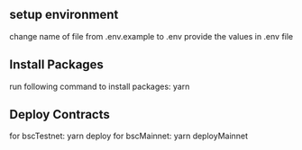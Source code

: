 ## setup environment

change name of file from .env.example to .env
provide the values in .env file

## Install Packages

run following command to install packages: yarn

## Deploy Contracts

for bscTestnet: yarn deploy
for bscMainnet: yarn deployMainnet
